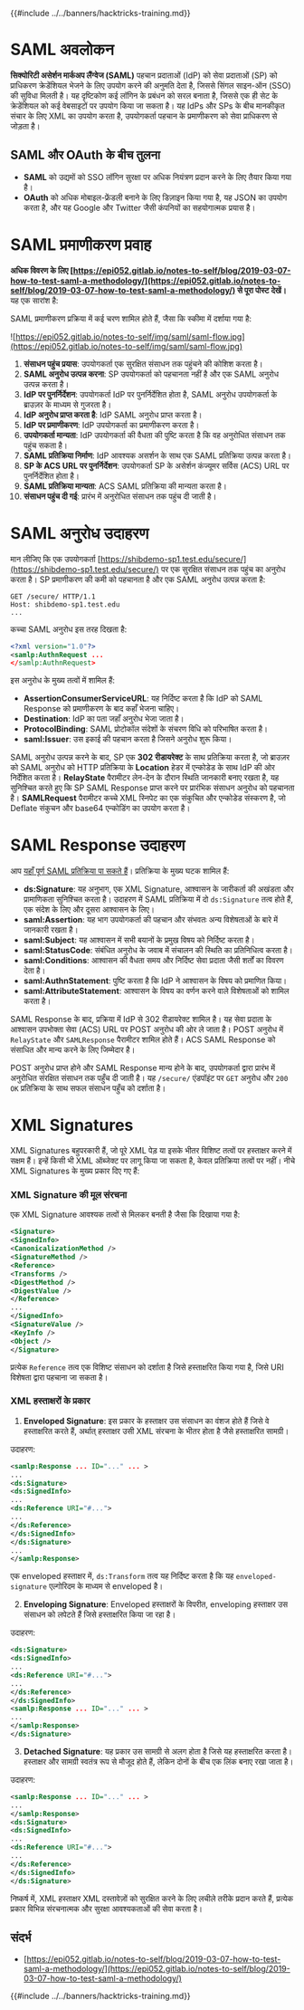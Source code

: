 {{#include ../../banners/hacktricks-training.md}}

# SAML अवलोकन

**सिक्योरिटी असेर्शन मार्कअप लैंग्वेज (SAML)** पहचान प्रदाताओं (IdP) को सेवा प्रदाताओं (SP) को प्राधिकरण क्रेडेंशियल भेजने के लिए उपयोग करने की अनुमति देता है, जिससे सिंगल साइन-ऑन (SSO) की सुविधा मिलती है। यह दृष्टिकोण कई लॉगिन के प्रबंधन को सरल बनाता है, जिससे एक ही सेट के क्रेडेंशियल को कई वेबसाइटों पर उपयोग किया जा सकता है। यह IdPs और SPs के बीच मानकीकृत संचार के लिए XML का उपयोग करता है, उपयोगकर्ता पहचान के प्रमाणीकरण को सेवा प्राधिकरण से जोड़ता है।

## SAML और OAuth के बीच तुलना

- **SAML** को उद्यमों को SSO लॉगिन सुरक्षा पर अधिक नियंत्रण प्रदान करने के लिए तैयार किया गया है।
- **OAuth** को अधिक मोबाइल-फ्रेंडली बनाने के लिए डिज़ाइन किया गया है, यह JSON का उपयोग करता है, और यह Google और Twitter जैसी कंपनियों का सहयोगात्मक प्रयास है।

# SAML प्रमाणीकरण प्रवाह

**अधिक विवरण के लिए [https://epi052.gitlab.io/notes-to-self/blog/2019-03-07-how-to-test-saml-a-methodology/](https://epi052.gitlab.io/notes-to-self/blog/2019-03-07-how-to-test-saml-a-methodology/) से पूरा पोस्ट देखें।** यह एक सारांश है:

SAML प्रमाणीकरण प्रक्रिया में कई चरण शामिल होते हैं, जैसा कि स्कीमा में दर्शाया गया है:

![https://epi052.gitlab.io/notes-to-self/img/saml/saml-flow.jpg](https://epi052.gitlab.io/notes-to-self/img/saml/saml-flow.jpg)

1. **संसाधन पहुंच प्रयास**: उपयोगकर्ता एक सुरक्षित संसाधन तक पहुंचने की कोशिश करता है।
2. **SAML अनुरोध उत्पन्न करना**: SP उपयोगकर्ता को पहचानता नहीं है और एक SAML अनुरोध उत्पन्न करता है।
3. **IdP पर पुनर्निर्देशन**: उपयोगकर्ता IdP पर पुनर्निर्देशित होता है, SAML अनुरोध उपयोगकर्ता के ब्राउज़र के माध्यम से गुजरता है।
4. **IdP अनुरोध प्राप्त करता है**: IdP SAML अनुरोध प्राप्त करता है।
5. **IdP पर प्रमाणीकरण**: IdP उपयोगकर्ता का प्रमाणीकरण करता है।
6. **उपयोगकर्ता मान्यता**: IdP उपयोगकर्ता की वैधता की पुष्टि करता है कि वह अनुरोधित संसाधन तक पहुंच सकता है।
7. **SAML प्रतिक्रिया निर्माण**: IdP आवश्यक असर्शन के साथ एक SAML प्रतिक्रिया उत्पन्न करता है।
8. **SP के ACS URL पर पुनर्निर्देशन**: उपयोगकर्ता SP के असेर्शन कंज्यूमर सर्विस (ACS) URL पर पुनर्निर्देशित होता है।
9. **SAML प्रतिक्रिया मान्यता**: ACS SAML प्रतिक्रिया की मान्यता करता है।
10. **संसाधन पहुंच दी गई**: प्रारंभ में अनुरोधित संसाधन तक पहुंच दी जाती है।

# SAML अनुरोध उदाहरण

मान लीजिए कि एक उपयोगकर्ता [https://shibdemo-sp1.test.edu/secure/](https://shibdemo-sp1.test.edu/secure/) पर एक सुरक्षित संसाधन तक पहुंच का अनुरोध करता है। SP प्रमाणीकरण की कमी को पहचानता है और एक SAML अनुरोध उत्पन्न करता है:
```
GET /secure/ HTTP/1.1
Host: shibdemo-sp1.test.edu
...
```
कच्चा SAML अनुरोध इस तरह दिखता है:
```xml
<?xml version="1.0"?>
<samlp:AuthnRequest ...
</samlp:AuthnRequest>
```
इस अनुरोध के मुख्य तत्वों में शामिल हैं:

- **AssertionConsumerServiceURL**: यह निर्दिष्ट करता है कि IdP को SAML Response को प्रमाणीकरण के बाद कहाँ भेजना चाहिए।
- **Destination**: IdP का पता जहाँ अनुरोध भेजा जाता है।
- **ProtocolBinding**: SAML प्रोटोकॉल संदेशों के संचरण विधि को परिभाषित करता है।
- **saml:Issuer**: उस इकाई की पहचान करता है जिसने अनुरोध शुरू किया।

SAML अनुरोध उत्पन्न करने के बाद, SP एक **302 रीडायरेक्ट** के साथ प्रतिक्रिया करता है, जो ब्राउज़र को SAML अनुरोध को HTTP प्रतिक्रिया के **Location** हेडर में एन्कोडेड के साथ IdP की ओर निर्देशित करता है। **RelayState** पैरामीटर लेन-देन के दौरान स्थिति जानकारी बनाए रखता है, यह सुनिश्चित करते हुए कि SP SAML Response प्राप्त करने पर प्रारंभिक संसाधन अनुरोध को पहचानता है। **SAMLRequest** पैरामीटर कच्चे XML स्निपेट का एक संकुचित और एन्कोडेड संस्करण है, जो Deflate संकुचन और base64 एन्कोडिंग का उपयोग करता है।

# SAML Response उदाहरण

आप [यहाँ पूर्ण SAML प्रतिक्रिया पा सकते हैं](https://epi052.gitlab.io/notes-to-self/blog/2019-03-07-how-to-test-saml-a-methodology/)। प्रतिक्रिया के मुख्य घटक शामिल हैं:

- **ds:Signature**: यह अनुभाग, एक XML Signature, आश्वासन के जारीकर्ता की अखंडता और प्रामाणिकता सुनिश्चित करता है। उदाहरण में SAML प्रतिक्रिया में दो `ds:Signature` तत्व होते हैं, एक संदेश के लिए और दूसरा आश्वासन के लिए।
- **saml:Assertion**: यह भाग उपयोगकर्ता की पहचान और संभवतः अन्य विशेषताओं के बारे में जानकारी रखता है।
- **saml:Subject**: यह आश्वासन में सभी बयानों के प्रमुख विषय को निर्दिष्ट करता है।
- **saml:StatusCode**: संबंधित अनुरोध के जवाब में संचालन की स्थिति का प्रतिनिधित्व करता है।
- **saml:Conditions**: आश्वासन की वैधता समय और निर्दिष्ट सेवा प्रदाता जैसी शर्तों का विवरण देता है।
- **saml:AuthnStatement**: पुष्टि करता है कि IdP ने आश्वासन के विषय को प्रमाणित किया।
- **saml:AttributeStatement**: आश्वासन के विषय का वर्णन करने वाले विशेषताओं को शामिल करता है।

SAML Response के बाद, प्रक्रिया में IdP से 302 रीडायरेक्ट शामिल है। यह सेवा प्रदाता के आश्वासन उपभोक्ता सेवा (ACS) URL पर POST अनुरोध की ओर ले जाता है। POST अनुरोध में `RelayState` और `SAMLResponse` पैरामीटर शामिल होते हैं। ACS SAML Response को संसाधित और मान्य करने के लिए जिम्मेदार है।

POST अनुरोध प्राप्त होने और SAML Response मान्य होने के बाद, उपयोगकर्ता द्वारा प्रारंभ में अनुरोधित संरक्षित संसाधन तक पहुँच दी जाती है। यह `/secure/` एंडपॉइंट पर `GET` अनुरोध और `200 OK` प्रतिक्रिया के साथ सफल संसाधन पहुँच को दर्शाता है।

# XML Signatures

XML Signatures बहुपरकारी हैं, जो पूरे XML पेड़ या इसके भीतर विशिष्ट तत्वों पर हस्ताक्षर करने में सक्षम हैं। इन्हें किसी भी XML ऑब्जेक्ट पर लागू किया जा सकता है, केवल प्रतिक्रिया तत्वों पर नहीं। नीचे XML Signatures के मुख्य प्रकार दिए गए हैं:

### XML Signature की मूल संरचना

एक XML Signature आवश्यक तत्वों से मिलकर बनती है जैसा कि दिखाया गया है:
```xml
<Signature>
<SignedInfo>
<CanonicalizationMethod />
<SignatureMethod />
<Reference>
<Transforms />
<DigestMethod />
<DigestValue />
</Reference>
...
</SignedInfo>
<SignatureValue />
<KeyInfo />
<Object />
</Signature>
```
प्रत्येक `Reference` तत्व एक विशिष्ट संसाधन को दर्शाता है जिसे हस्ताक्षरित किया गया है, जिसे URI विशेषता द्वारा पहचाना जा सकता है।

### XML हस्ताक्षरों के प्रकार

1. **Enveloped Signature**: इस प्रकार के हस्ताक्षर उस संसाधन का वंशज होते हैं जिसे वे हस्ताक्षरित करते हैं, अर्थात् हस्ताक्षर उसी XML संरचना के भीतर होता है जैसे हस्ताक्षरित सामग्री।

उदाहरण:

```xml
<samlp:Response ... ID="..." ... >
...
<ds:Signature>
<ds:SignedInfo>
...
<ds:Reference URI="#...">
...
</ds:Reference>
</ds:SignedInfo>
</ds:Signature>
...
</samlp:Response>
```

एक enveloped हस्ताक्षर में, `ds:Transform` तत्व यह निर्दिष्ट करता है कि यह `enveloped-signature` एल्गोरिदम के माध्यम से enveloped है।

2. **Enveloping Signature**: Enveloped हस्ताक्षरों के विपरीत, enveloping हस्ताक्षर उस संसाधन को लपेटते हैं जिसे हस्ताक्षरित किया जा रहा है।

उदाहरण:

```xml
<ds:Signature>
<ds:SignedInfo>
...
<ds:Reference URI="#...">
...
</ds:Reference>
</ds:SignedInfo>
<samlp:Response ... ID="..." ... >
...
</samlp:Response>
</ds:Signature>
```

3. **Detached Signature**: यह प्रकार उस सामग्री से अलग होता है जिसे यह हस्ताक्षरित करता है। हस्ताक्षर और सामग्री स्वतंत्र रूप से मौजूद होते हैं, लेकिन दोनों के बीच एक लिंक बनाए रखा जाता है।

उदाहरण:

```xml
<samlp:Response ... ID="..." ... >
...
</samlp:Response>
<ds:Signature>
<ds:SignedInfo>
...
<ds:Reference URI="#...">
...
</ds:Reference>
</ds:SignedInfo>
</ds:Signature>
```

निष्कर्ष में, XML हस्ताक्षर XML दस्तावेज़ों को सुरक्षित करने के लिए लचीले तरीके प्रदान करते हैं, प्रत्येक प्रकार विभिन्न संरचनात्मक और सुरक्षा आवश्यकताओं की सेवा करता है।

## संदर्भ

- [https://epi052.gitlab.io/notes-to-self/blog/2019-03-07-how-to-test-saml-a-methodology/](https://epi052.gitlab.io/notes-to-self/blog/2019-03-07-how-to-test-saml-a-methodology/)

{{#include ../../banners/hacktricks-training.md}}
